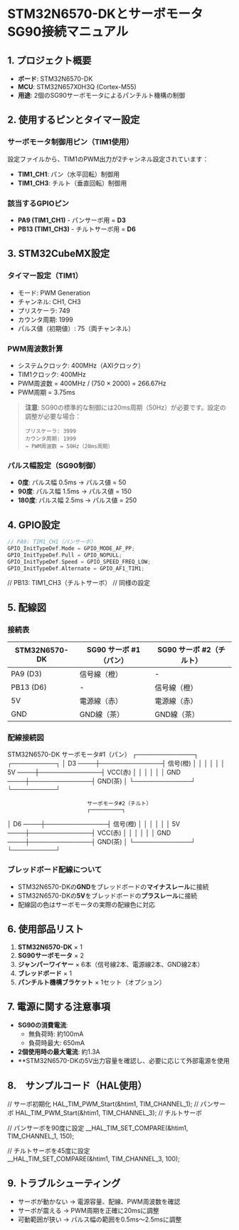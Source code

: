 # STM32N6570-DKとサーボモータSG90接続マニュアル

## 1. プロジェクト概要
- **ボード**: STM32N6570-DK
- **MCU**: STM32N657X0H3Q (Cortex-M55)
- **用途**: 2個のSG90サーボモータによるパンチルト機構の制御

## 2. 使用するピンとタイマー設定

### サーボモータ制御用ピン（TIM1使用）
設定ファイルから、TIM1のPWM出力が2チャンネル設定されています：

- **TIM1_CH1**: パン（水平回転）制御用
- **TIM1_CH3**: チルト（垂直回転）制御用

### 該当するGPIOピン
- **PA9 (TIM1_CH1)** - パンサーボ用 = **D3**
- **PB13 (TIM1_CH3)** - チルトサーボ用 = **D6**

## 3. STM32CubeMX設定

### タイマー設定（TIM1）
 - モード: PWM Generation
 - チャンネル: CH1, CH3
 - プリスケーラ: 749
 - カウンタ周期: 1999
 - パルス値（初期値）: 75（両チャンネル）
### PWM周波数計算
- システムクロック: 400MHz（AXIクロック）
- TIM1クロック: 400MHz
- PWM周波数 = 400MHz / (750 × 2000) = 266.67Hz
- PWM周期 = 3.75ms

> **注意**: SG90の標準的な制御には20ms周期（50Hz）が必要です。設定の調整が必要な場合：
> ```
> プリスケーラ: 3999
> カウンタ周期: 1999
> → PWM周波数 = 50Hz（20ms周期）
> ```

### パルス幅設定（SG90制御）
- **0度**: パルス幅 0.5ms → パルス値 = 50
- **90度**: パルス幅 1.5ms → パルス値 = 150
- **180度**: パルス幅 2.5ms → パルス値 = 250

## 4. GPIO設定
```c
// PA9: TIM1_CH1（パンサーボ）
GPIO_InitTypeDef.Mode = GPIO_MODE_AF_PP;
GPIO_InitTypeDef.Pull = GPIO_NOPULL;
GPIO_InitTypeDef.Speed = GPIO_SPEED_FREQ_LOW;
GPIO_InitTypeDef.Alternate = GPIO_AF1_TIM1;
```

// PB13: TIM1_CH3（チルトサーボ）
// 同様の設定

## 5. 配線図
### 接続表

| STM32N6570-DK | SG90 サーボ #1（パン） | SG90 サーボ #2（チルト） |
|---------------|-------------------------|---------------------------|
| PA9 (D3)      | 信号線（橙）            | -                         |
| PB13 (D6)     | -                       | 信号線（橙）              |
| 5V            | 電源線（赤）            | 電源線（赤）              |
| GND           | GND線（茶）             | GND線（茶）               |

### 配線接続図
STM32N6570-DK                サーボモータ#1（パン）
┌─────────────┐              ┌──────────┐
│     D3  ────┼──────────────┤ 信号(橙) │
│             │              │          │
│      5V ────┼──────────────┤ VCC(赤)  │
│             │              │          │
│     GND ────┼──────────────┤ GND(茶)  │
└─────────────┘              └──────────┘

                             サーボモータ#2（チルト）
                             ┌──────────┐
│     D6  ────┼──────────────┤ 信号(橙) │
│             │              │          │
│      5V ────┼──────────────┤ VCC(赤)  │
│             │              │          │
│     GND ────┼──────────────┤ GND(茶)  │
└─────────────┘              └──────────┘
### ブレッドボード配線について
- STM32N6570-DKの**GND**をブレッドボードの**マイナスレール**に接続
- STM32N6570-DKの**5V**をブレッドボードの**プラスレール**に接続
- 配線図の色はサーボモータの実際の配線色に対応

## 6. 使用部品リスト
1. **STM32N6570-DK** × 1
2. **SG90サーボモータ** × 2
3. **ジャンパーワイヤー** × 6本（信号線2本、電源線2本、GND線2本）
4. **ブレッドボード** × 1
5. **パンチルト機構ブラケット** × 1セット（オプション）

## 7. 電源に関する注意事項
- **SG90の消費電流**:
  - 無負荷時: 約100mA
  - 負荷時最大: 650mA
- **2個使用時の最大電流**: 約1.3A
- **STM32N6570-DKの5V出力容量を確認し、必要に応じて外部電源を使用

## 8.　サンプルコード（HAL使用）
// サーボ初期化
HAL_TIM_PWM_Start(&htim1, TIM_CHANNEL_1); // パンサーボ
HAL_TIM_PWM_Start(&htim1, TIM_CHANNEL_3); // チルトサーボ

// パンサーボを90度に設定
__HAL_TIM_SET_COMPARE(&htim1, TIM_CHANNEL_1, 150);

// チルトサーボを45度に設定  
__HAL_TIM_SET_COMPARE(&htim1, TIM_CHANNEL_3, 100);

## 9. トラブルシューティング
 - サーボが動かない → 電源容量、配線、PWM周波数を確認
 - サーボが震える → PWM周期を正確に20msに調整
 - 可動範囲が狭い → パルス幅の範囲を0.5ms～2.5msに調整
